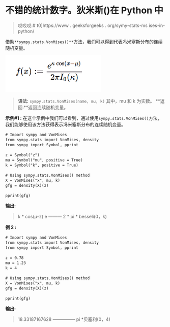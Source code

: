 # 不错的统计数字。狄米斯()在 Python 中

> 哎哎哎:# t0]https://www . geeksforgeeks . org/symy-stats-ms ises-in-python/

借助`**sympy.stats.VonMises()**`方法，我们可以得到代表冯米塞斯分布的连续随机变量。

![](img/0e35aedabfae25d18aa98303549374ca.png)

> **语法:** `sympy.stats.VonMises(name, mu, k)`
> 其中，mu 和 k 为实数。
> **返回:**返回连续随机变量。

**示例#1 :**
在这个示例中我们可以看到，通过使用`sympy.stats.VonMises()`方法，我们能够使用该方法获得表示冯米塞斯分布的连续随机变量。

```
# Import sympy and VonMises
from sympy.stats import VonMises, density
from sympy import Symbol, pprint

z = Symbol("z")
mu = Symbol("mu", positive = True)
k = Symbol("k", positive = True)

# Using sympy.stats.VonMises() method
X = VonMises("x", mu, k)
gfg = density(X)(z)

pprint(gfg)
```

**输出:**

> k * cos(μ–z)
> e
> ———
> 2 * pi * besseli(0，k)

**例 2 :**

```
# Import sympy and VonMises
from sympy.stats import VonMises, density
from sympy import Symbol, pprint

z = 0.78
mu = 1.23
k = 4

# Using sympy.stats.VonMises() method
X = VonMises("x", mu, k)
gfg = density(X)(z)

pprint(gfg)
```

**输出:**

> 18.33187167628
> —————
> pi *贝塞利(0，4)
